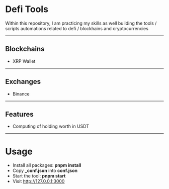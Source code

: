 # Defi Tools

Within this repository, I am practicing my skills as well building the tools / scripts automations related to defi / blockhains and cryptocurrencies

---

## Blockchains

- XRP Wallet

---

## Exchanges

- Binance

---

## Features

- Computing of holding worth in USDT

---

# Usage

- Install all packages: **pnpm install**
- Copy **\_conf.json** into **conf.json**
- Start the tool: **pnpm start**
- Visit http://127.0.0.1:3000
